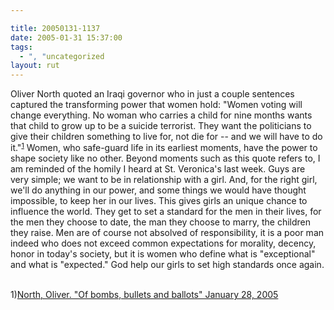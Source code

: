 ```yaml
---

title: 20050131-1137
date: 2005-01-31 15:37:00
tags:
  - ", "uncategorized
layout: rut
---
```


Oliver North quoted an Iraqi governor who in just a couple sentences
captured the transforming power that women hold: "Women voting
will change everything. No woman who carries a child for nine
months wants that child to grow up to be a suicide terrorist. They
want the politicians to give their children something to live for,
not die for -- and we will have to do it."<font size="-1"><sup><a href="#iraq1">1</a></sup></font> Women, who safe-guard life in its
earliest moments, have the power to shape society like no other.
Beyond moments such as this quote refers to, I am reminded of the
homily I heard at St. Veronica's last week.  Guys are very simple;
we want to be in relationship with a girl.  And, for the right
girl, we'll do anything in our power, and some things we would have
thought impossible, to keep her in our lives. This gives girls an
unique chance to influence the world.  They get to set a standard
for the men in their lives, for the men they choose to date, the
man they choose to marry, the children they raise.  Men are of
course not absolved of responsibility, it is a poor man indeed who
does not exceed common expectations for morality, decency, honor in
today's society, but it is women who define what is "exceptional"
and what is "expected."  God help our girls to set high standards
once again.<br  /><br  />

1)<a href="http://www.townhall.com/columnists/ollienorth/on20050128.shtml">North,
Oliver. "Of bombs, bullets and ballots" January 28, 2005</a>

